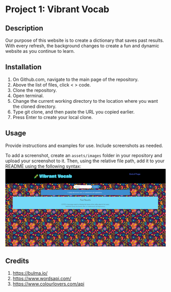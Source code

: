 
# Project 1: Vibrant Vocab

## Description

Our purpose of this website is to create a dictionary that saves past results. With every refresh, the background changes to create a fun and dynamic website as you continue to learn.


## Installation

1. On Github.com, navigate to the main page of the repository.
2. Above the list of files, click < > code.
3. Clone the repository.
4. Open terminal.
5. Change the current working directory to the location where you want the cloned directory.
6. Type git clone, and then paste the URL you copied earlier.
7. Press Enter to create your local clone.

## Usage

Provide instructions and examples for use. Include screenshots as needed.

To add a screenshot, create an `assets/images` folder in your repository and upload your screenshot to it. Then, using the relative file path, add it to your README using the following syntax:
![Alt text](image.png)

## Credits

1. https://bulma.io/
2. https://www.wordsapi.com/
3. https://www.colourlovers.com/api